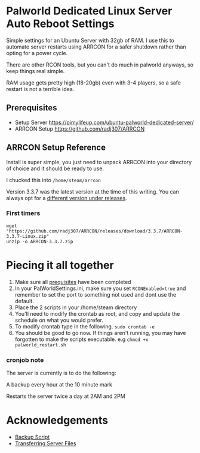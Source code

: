 
# Palworld Dedicated Linux Server Auto Reboot Settings

Simple settings for an Ubuntu Server with 32gb of RAM. I use this to automate server restarts using ARRCON for a safer shutdown rather than opting for a power cycle. 

There are other RCON tools, but you can't do much in palworld anyways, so keep things real simple.

RAM usage gets pretty high (18-20gb) even with 3-4 players, so a safe restart is not a terrible idea.

## Prerequisites
- Setup Server https://pimylifeup.com/ubuntu-palworld-dedicated-server/
- ARRCON Setup https://github.com/radj307/ARRCON

## ARRCON Setup Reference
Install is super simple, you just need to unpack ARRCON into your directory of choice and it should be ready to use. 

I chucked this into `/home/steam/arrcon`

Version 3.3.7 was the latest version at the time of this writing. You can always opt for a [different version under releases](https://github.com/radj307/ARRCON/releases). 

### First timers
```
wget "https://github.com/radj307/ARRCON/releases/download/3.3.7/ARRCON-3.3.7-Linux.zip"
unzip -o ARRCON-3.3.7.zip
```

# Piecing it all together
1. Make sure all [prequisites](#Prerequisites) have been completed 
2. In your PalWorldSettings.ini, make sure you set `RCONEnabled=true` and remember to set the port to something not used and dont use the default.
3. Place the 2 scripts in your /home/steam directory
4. You'll need to modify the crontab as root, and copy and update the schedule on what you would prefer. 
5. To modify crontab type in the following. `sudo crontab -e`
6. You should be good to go now. If things aren't running, you may have forgotten to make the scripts executable. e.g `chmod +x palworld_restart.sh` 

### cronjob note
The server is currently is to do the following:

A backup every hour at the 10 minute mark

Restarts the server twice a day at 2AM and 2PM


# Acknowledgements

 - [Backup Script](https://gist.github.com/Insax/37617020076cfad912222f57d3cc270a#file-backupscript-sh)
 - [Transferring Server Files](https://www.gamenguides.com/how-to-backup-and-transfer-palworld-dedicated-server-to-a-new-server)

